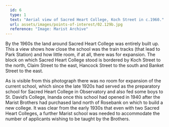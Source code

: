 ```yaml
---
  id: 6
  type: 1
  text: "Aerial view of Sacred Heart College, Koch Street in c.1960."
  url: assets/images/points-of-interest/02.129b.jpg
  reference: "Image: Marist Archive"
---
```

By the 1960s the land around Sacred Heart College was entirely built up. This a view shows how close the school was the train tracks (that lead to Park Station) and how little room, if at all, there was for expansion. The block on which Sacred Heart College stood is bordered by Koch Street to the north, Claim Street to the east, Hancock Street to the south and Banket Street to the east.

As is visible from this photograph there was no room for expansion of the current school, which since the late 1920s had served as the preparatory school for Sacred Heart College in Observatory and also fed some boys to St. David’s College, Inanda once this school had opened in 1940 after the Marist Brothers had purchased land north of Rosebank on which to build a new college. It was clear from the early 1930s that even with two Sacred Heart Colleges, a further Marist school was needed to accommodate the number of applicants wishing to be taught by the Brothers.
        